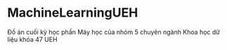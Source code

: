 # MachineLearningUEH
Đồ án cuối kỳ học phần Máy học của nhóm 5 chuyên ngành Khoa học dữ liệu khóa 47 UEH
